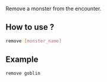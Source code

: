 Remove a monster from the encounter.

## How to use ?
```bash
remove [monster_name]
```

## Example
```bash
remove goblin
```
